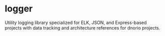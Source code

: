 # logger
Utility logging library specialized for ELK, JSON, and Express-based projects with data tracking and architecture references for dnorio projects.
